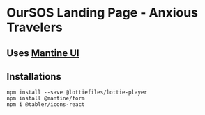 
# OurSOS Landing Page - Anxious Travelers

## Uses [Mantine UI](https://mantine.dev)

## Installations
```
npm install --save @lottiefiles/lottie-player
npm install @mantine/form
npm i @tabler/icons-react
```